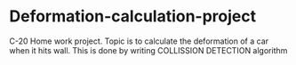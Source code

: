 # Deformation-calculation-project
C-20 Home work project. Topic is to calculate the deformation of a car when it hits wall. This is done by writing COLLISSION DETECTION algorithm  
